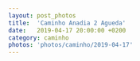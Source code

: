 ```yaml
---
layout: post_photos
title:  'Caminho Anadia 2 Agueda'
date:   2019-04-17 20:00:00 +0200
category: caminho
photos: 'photos/caminho/2019-04-17'
---
```



